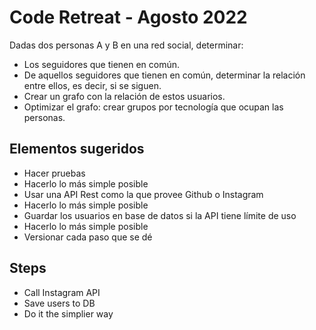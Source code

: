 # Code Retreat - Agosto 2022

Dadas dos personas A y B en una red social, determinar:

- Los seguidores que tienen en común.
- De aquellos seguidores que tienen en común, determinar la relación entre ellos, es decir, si se siguen.
- Crear un grafo con la relación de estos usuarios.
- Optimizar el grafo: crear grupos por tecnología que ocupan las personas.

## Elementos sugeridos

- Hacer pruebas
- Hacerlo lo más simple posible
- Usar una API Rest como la que provee Github o Instagram
- Hacerlo lo más simple posible
- Guardar los usuarios en base de datos si la API tiene límite de uso
- Hacerlo lo más simple posible
- Versionar cada paso que se dé

## Steps

- Call Instagram API
- Save users to DB
- Do it the simplier way